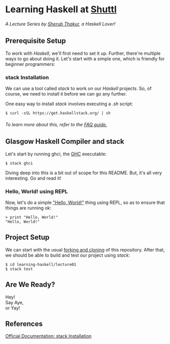 # Learning Haskell at [Shuttl](http://shuttl.com/)

###### A Lecture Series by [Sherub Thakur](https://github.com/sherubthakur), a Haskell Lover! 


## Prerequisite Setup
To work with _Haskell_, we'll first need to set it up. Further, there're multiple ways to go about doing it. 
Let's start with a simple one, which is friendly for beginner programmers:

### stack Installation
We can use a tool called _stack_ to work on our _Haskell_ projects. So, of course, we need to install it before we can go any further.

One easy way to install _stack_ involves executing a _.sh_ script:
```shell script
$ curl -sSL https://get.haskellstack.org/ | sh
```
###### To learn more about this, refer to the [FAQ guide.](docs/FAQ.md)

## Glasgow Haskell Compiler and stack

Let's start by running ghci, the [GHC](https://www.haskell.org/ghc/) executable:
```shell script
$ stack ghci
```
Diving deep into this is a bit out of scope for this README. But, it's all very interesting. Go and read it!

### Hello, World! using REPL  

Now, let's do a simple ["Hello, World!"](https://en.wikipedia.org/wiki/%22Hello,_World!%22_program) thing using REPL, so as to ensure that things are running ok:

```shell script
> print "Hello, World!"
"Hello, World!"
```

## Project Setup
We can start with the usual [forking and cloning](https://help.github.com/en/github/getting-started-with-github/fork-a-repo)  of this repository. After that, we should be able to build and test our project using _stack_:

```shell script
$ cd learning-haskell/lecture01
$ stack test
```

## Are We Ready?

Hey!<br> 
Say Aye, <br>or Yay!


## References
[Official Documentation: stack Installation ](https://docs.haskellstack.org/en/stable/README/#how-to-install) 

